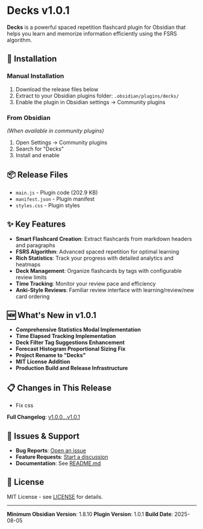 # Decks v1.0.1

**Decks** is a powerful spaced repetition flashcard plugin for Obsidian that helps you learn and memorize information efficiently using the FSRS algorithm.

## 🚀 Installation

### Manual Installation
1. Download the release files below
2. Extract to your Obsidian plugins folder: `.obsidian/plugins/decks/`
3. Enable the plugin in Obsidian settings → Community plugins

### From Obsidian
*(When available in community plugins)*
1. Open Settings → Community plugins
2. Search for "Decks"
3. Install and enable

## 📦 Release Files

- `main.js` - Plugin code (202.9 KB)
- `manifest.json` - Plugin manifest
- `styles.css` - Plugin styles

## ✨ Key Features

- **Smart Flashcard Creation**: Extract flashcards from markdown headers and paragraphs
- **FSRS Algorithm**: Advanced spaced repetition for optimal learning
- **Rich Statistics**: Track your progress with detailed analytics and heatmaps
- **Deck Management**: Organize flashcards by tags with configurable review limits
- **Time Tracking**: Monitor your review pace and efficiency
- **Anki-Style Reviews**: Familiar review interface with learning/review/new card ordering

## 🆕 What's New in v1.0.1

- **Comprehensive Statistics Modal Implementation**
- **Time Elapsed Tracking Implementation**
- **Deck Filter Tag Suggestions Enhancement**
- **Forecast Histogram Proportional Sizing Fix**
- **Project Rename to "Decks"**
- **MIT License Addition**
- **Production Build and Release Infrastructure**

## 📋 Changes in This Release

- Fix css


**Full Changelog**: [v1.0.0...v1.0.1](../../compare/v1.0.0...v1.0.1)

## 🐛 Issues & Support

- **Bug Reports**: [Open an issue](../../issues/new)
- **Feature Requests**: [Start a discussion](../../discussions)
- **Documentation**: See [README.md](../../blob/main/README.md)

## 📄 License

MIT License - see [LICENSE](../../blob/main/LICENSE) for details.

---

**Minimum Obsidian Version**: 1.8.10
**Plugin Version**: 1.0.1
**Build Date**: 2025-08-05
